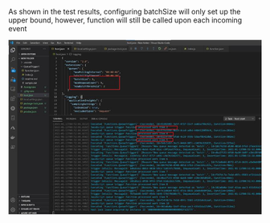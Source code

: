 As shown in the test results, configuring batchSize will only set up the upper bound, however, function will still be called upon each incoming event

![alt text](https://github.com/xuhongl/micro-batching-with-azure-functions/blob/main/Queue-AF.jpg)
